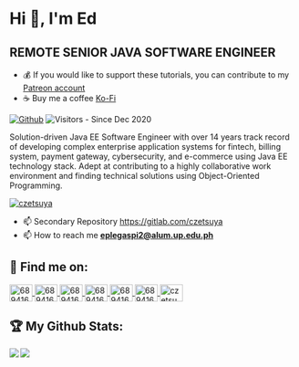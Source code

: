# Hi 👋, I'm Ed
## REMOTE SENIOR JAVA SOFTWARE ENGINEER
* 💰 If you would like to support these tutorials, you can contribute to my [Patreon account](https://www.patreon.com/czetsuya)
* ☕️ Buy me a coffee [Ko-Fi](https://www.ko-fi.com/czetsuya)

[![Github](https://img.shields.io/github/followers/czetsuya?label=Followers&logo=Github)](https://github.com/czetsuya)
![Visitors](https://visitor-badge.laobi.icu/badge?page_id=czetsuya) - Since Dec 2020

Solution-driven Java EE Software Engineer with over 14 years track record of developing complex enterprise application systems for fintech, billing system, payment gateway, cybersecurity, and e-commerce using Java EE technology stack. Adept at contributing to a highly collaborative work environment and finding technical solutions using Object-Oriented Programming.

<p>
  <a href="https://github.com/czetsuya/github-profile-trophy"><img src="https://github-profile-trophy.vercel.app/?username=czetsuya" alt="czetsuya" /></a> 
</p>

- 📫 Secondary Repository <a href="https://gitlab.com/czetsuya">https://gitlab.com/czetsuya</a>
- 📫 How to reach me **eplegaspi2@alum.up.edu.ph**


## :email: Find me on:

<a href="https://www.linkedin.com/in/czetsuya" target="blank">
	<img align="center" src="https://cdn.jsdelivr.net/npm/simple-icons@3.0.1/icons/linkedin.svg" alt="689416" height="30" width="40" />
</a>
<a href="https://www.facebook.com/czetsuya" target="blank">
	<img align="center" src="https://cdn.jsdelivr.net/npm/simple-icons@3.0.1/icons/facebook.svg" alt="689416" height="30" width="40" />
</a>
<a href="https://stackoverflow.com/users/689416" target="blank">
	<img align="center" src="https://cdn.jsdelivr.net/npm/simple-icons@3.0.1/icons/stackoverflow.svg" alt="689416" height="30" width="40" />
</a>
<a href="https://www.youtube.com/channel/UCohlQvNpYzRzPWZTX5mBSsg" target="blank">
	<img align="center" src="https://cdn.jsdelivr.net/npm/simple-icons@3.0.1/icons/youtube.svg" alt="689416" height="30" width="40" />
</a>
<a href="http://twitter.com/czetsuya" target="blank">
	<img align="center" src="https://cdn.jsdelivr.net/npm/simple-icons@3.0.1/icons/twitter.svg" alt="689416" height="30" width="40" />
</a>
<a href="http://czetsuya-tech.blogspot.com/" target="blank">
	<img align="center" src="https://cdn.jsdelivr.net/npm/simple-icons@3.0.1/icons/blogger.svg" alt="689416" height="30" width="40" />
</a>	
<a href="https://dribbble.com/czetsuya" target="blank">
	<img align="center" src="https://cdn.jsdelivr.net/npm/simple-icons@3.0.1/icons/dribbble.svg" alt="czetsuya" height="30" width="40" />
</a>

## :trophy: My Github Stats:

<div>
	<a href="https://github-readme-stats.vercel.app/api?username=czetsuya&count_private=true&show_icons=true&theme=tokyonight">
	  <img  align="left" src="https://github-readme-stats.vercel.app/api?username=czetsuya&count_private=true&show_icons=true&theme=tokyonight" />
	</a>
	<a href="https://github-readme-stats.vercel.app/api/top-langs/?username=czetsuya&hide=php&theme=tokyonight">
	  <img align="left" src="https://github-readme-stats.vercel.app/api/top-langs/?username=czetsuya&hide=php&theme=tokyonight" />
	</a>
</div>
<!--
<img align="center" src="https://github-readme-stats.vercel.app/api?username=czetsuya&show_icons=true&theme=tokyonight" alt="czetsuya" />
-->
